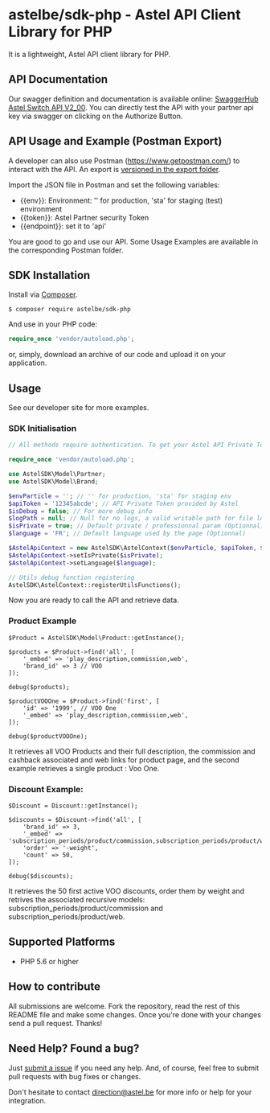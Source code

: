 # astelbe/sdk-php - Astel API Client Library for PHP

It is a lightweight, Astel API client library for PHP. 

## API Documentation
Our swagger definition and documentation is available online: [SwaggerHub Astel Switch API V2_00](https://app.swaggerhub.com/apis/astel/switch/2_0).
You can directly test the API with your partner api key via swagger on clicking on the Authorize Button.

## API Usage and Example (Postman Export)
A developer can also use Postman (https://www.getpostman.com/) to interact with the API. An export is [versioned in the export folder](https://github.com/astelbe/sdk-php/blob/master/export/Astel.postman_collection.json).

Import the JSON file in Postman and set the following variables:
 * {{env}}: Environment: '' for production, 'sta' for staging (test) environment
 * {{token}}: Astel Partner security Token
 * {{endpoint}}: set it to 'api'
 
 You are good to go and use our API. Some Usage Examples are available in the corresponding Postman folder.

## SDK Installation

[composer]: https://getcomposer.org

Install via [Composer][composer].

```
$ composer require astelbe/sdk-php
```
And use in your PHP code:
```php
require_once 'vendor/autoload.php';
```

or, simply, download an archive of our code and upload it on your application.

## Usage


See our developer site for more examples.

### SDK Initialisation
```php
// All methods require authentication. To get your Astel API Private Token credentials, contact us

require_once 'vendor/autoload.php';

use AstelSDK\Model\Partner;
use AstelSDK\Model\Brand;

$envParticle = ''; // '' for production, 'sta' for staging env
$apiToken = '12345abcde'; // API Private Token provided by Astel
$isDebug = false; // For more debug info
$logPath = null; // Null for no logs, a valid writable path for file logs
$isPrivate = true; // Default private / professionnal param (Optionnal)
$language = 'FR'; // Default language used by the page (Optionnal)

$AstelApiContext = new AstelSDK\AstelContext($envParticle, $apiToken, $isDebug, $logPath);
$AstelApiContext->setIsPrivate($isPrivate);
$AstelApiContext->setLanguage($language);

// Utils debug function registering
AstelSDK\AstelContext::registerUtilsFunctions();
```
Now you are ready to call the API and retrieve data.

### Product Example
```
$Product = AstelSDK\Model\Product::getInstance();

$products = $Product->find('all', [
	'_embed' => 'play_description,commission,web',
	'brand_id' => 3 // VOO
]);

debug($products);

$productVOOOne = $Product->find('first', [
	'id' => '1999', // VOO One
	'_embed' => 'play_description,commission,web',
]);

debug($productVOOOne);
```
It retrieves all VOO Products and their full description, the commission and cashback associated and web links for product page, and the second example retrieves a single product : Voo One.
 
### Discount Example:
```
$Discount = Discount::getInstance();

$discounts = $Discount->find('all', [
	'brand_id' => 3,
	'_embed' => 'subscription_periods/product/commission,subscription_periods/product/web',
	'order' => '-weight',
	'count' => 50,
]);

debug($discounts);
```
It retrieves the 50 first active VOO discounts, order them by weight and retrives the associated recursive models: subscription_periods/product/commission and subscription_periods/product/web.

## Supported Platforms

* PHP 5.6 or higher


## How to contribute

All submissions are welcome. Fork the repository, read the rest of this README
file and make some changes. Once you're done with your changes send a pull
request. Thanks!


## Need Help? Found a bug?

[submitanissue]: https://github.com/astelbe/sdk-php/issues

Just [submit a issue][submitanissue] if you need any help. And, of course, feel
free to submit pull requests with bug fixes or changes.

Don't hesitate to contact direction@astel.be for more info or help for your integration.
